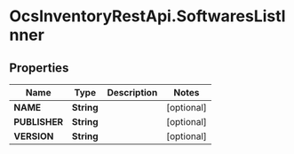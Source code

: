 # OcsInventoryRestApi.SoftwaresListInner

## Properties
Name | Type | Description | Notes
------------ | ------------- | ------------- | -------------
**NAME** | **String** |  | [optional] 
**PUBLISHER** | **String** |  | [optional] 
**VERSION** | **String** |  | [optional] 
